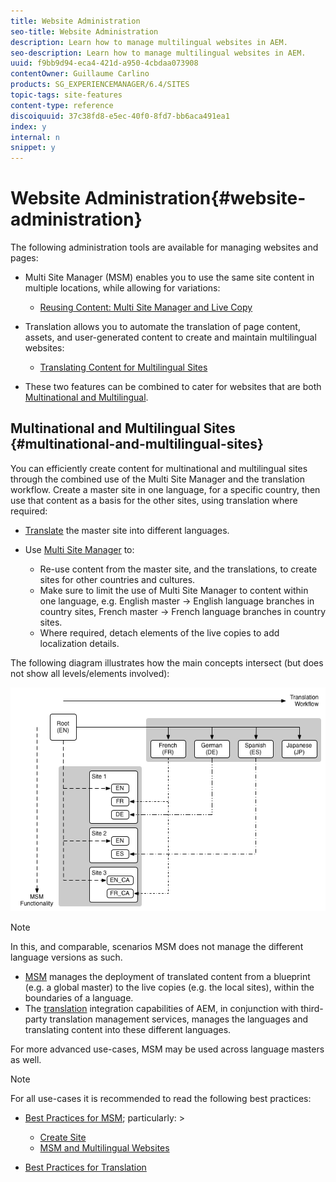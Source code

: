 ```yaml
---
title: Website Administration
seo-title: Website Administration
description: Learn how to manage multilingual websites in AEM.
seo-description: Learn how to manage multilingual websites in AEM.
uuid: f9bb9d94-eca4-421d-a950-4cbdaa073908
contentOwner: Guillaume Carlino
products: SG_EXPERIENCEMANAGER/6.4/SITES
topic-tags: site-features
content-type: reference
discoiquuid: 37c38fd8-e5ec-40f0-8fd7-bb6aca491ea1
index: y
internal: n
snippet: y
---
```


# Website Administration{#website-administration}

The following administration tools are available for managing websites and pages:

* Multi Site Manager (MSM) enables you to use the same site content in multiple locations, while allowing for variations:

    * [Reusing Content: Multi Site Manager and Live Copy](../../../sites/administering/using/msm.md)

* Translation allows you to automate the translation of page content, assets, and user-generated content to create and maintain multilingual websites:

    * [Translating Content for Multilingual Sites](../../../sites/administering/using/translation.md)

* These two features can be combined to cater for websites that are both [Multinational and Multilingual](#multinationalandmultilingualsites).

## Multinational and Multilingual Sites {#multinational-and-multilingual-sites}

You can efficiently create content for multinational and multilingual sites through the combined use of the Multi Site Manager and the translation workflow. Create a master site in one language, for a specific country, then use that content as a basis for the other sites, using translation where required:

* [Translate](../../../sites/administering/using/translation.md) the master site into different languages.   

* Use [Multi Site Manager](../../../sites/administering/using/msm.md) to:

    * Re-use content from the master site, and the translations, to create sites for other countries and cultures.
    * Make sure to limit the use of Multi Site Manager to content within one language, e.g. English master -&gt; English language branches in country sites, French master -&gt; French language branches in country sites. 
    * Where required, detach elements of the live copies to add localization details.

The following diagram illustrates how the main concepts intersect (but does not show all levels/elements involved):

![](assets/chlimage_1-71.png)

>[!NOTE]
>
>In this, and comparable, scenarios MSM does not manage the different language versions as such.
>
>* [MSM](../../../sites/administering/using/msm.md) manages the deployment of translated content from a blueprint (e.g. a global master) to the live copies (e.g. the local sites), within the boundaries of a language.
>* The [translation](../../../sites/administering/using/translation.md) integration capabilities of AEM, in conjunction with third-party translation management services, manages the languages and translating content into these different languages.
>
>For more advanced use-cases, MSM may be used across language masters as well.

>[!NOTE]
>
>For all use-cases it is recommended to read the following best practices:
>
>* [Best Practices for MSM](../../../sites/administering/using/msm-best-practices.md); particularly: >
>    * [Create Site](../../../sites/administering/using/msm-best-practices.md#createsite)
>    * [MSM and Multilingual Websites](../../../sites/administering/using/msm-best-practices.md#msmandmultilingualwebsites)
>
>* [Best Practices for Translation](../../../sites/administering/using/tc-bp.md)
>

